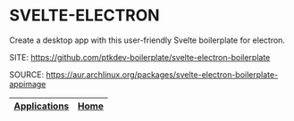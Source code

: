# SVELTE-ELECTRON

 Create a desktop app with this user-friendly Svelte boilerplate for electron.

 SITE: https://github.com/ptkdev-boilerplate/svelte-electron-boilerplate

 SOURCE: https://aur.archlinux.org/packages/svelte-electron-boilerplate-appimage

 | [Applications](https://portable-linux-apps.github.io/apps.html) | [Home](https://portable-linux-apps.github.io)
 | --- | --- |

